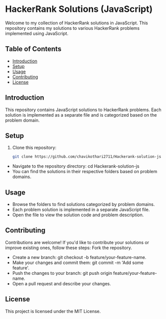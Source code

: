 # HackerRank Solutions (JavaScript)

Welcome to my collection of HackerRank solutions in JavaScript. This repository contains my solutions to various HackerRank problems implemented using JavaScript.

## Table of Contents

- [Introduction](#introduction)
- [Setup](#setup)
- [Usage](#usage)
- [Contributing](#contributing)
- [License](#license)

## Introduction

This repository contains JavaScript solutions to HackerRank problems. Each solution is implemented as a separate file and is categorized based on the problem domain.

## Setup

1. Clone this repository:
   ```sh
   git clone https://github.com/chavikothari2711/Hackerank-solution-js.git
  - Navigate to the repository directory:
    cd Hackerank-solution-js
  - You can find the solutions in their respective folders based on problem domains.

## Usage
- Browse the folders to find solutions categorized by problem domains.
- Each problem solution is implemented in a separate JavaScript file.
- Open the file to view the solution code and problem description.

## Contributing
Contributions are welcome! If you'd like to contribute your solutions or improve existing ones, follow these steps:
Fork the repository.
- Create a new branch: git checkout -b feature/your-feature-name.
- Make your changes and commit them: git commit -m 'Add some feature'.
- Push the changes to your branch: git push origin feature/your-feature-name.
- Open a pull request and describe your changes.

## License
This project is licensed under the MIT License.
